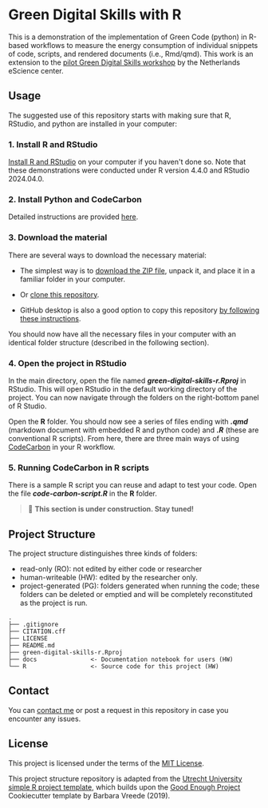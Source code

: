 # Green Digital Skills with R

This is a demonstration of the implementation of Green Code (python) in R-based workflows to measure the energy consumption of individual snippets of code, scripts, and rendered documents (i.e., Rmd/qmd).
This work is an extension to the [pilot Green Digital Skills workshop](https://github.com/esciencecenter-digital-skills/green-digital-skills) by the Netherlands eScience center.

## Usage

The suggested use of this repository starts with making sure that R, RStudio, and python are installed in your computer:

### 1. Install R and RStudio

[Install R and RStudio](https://posit.co/download/rstudio-desktop/) on your computer if you haven't done so.
Note that these demonstrations were conducted under R version 4.4.0 and RStudio 2024.04.0.

### 2. Install Python and CodeCarbon

Detailed instructions are provided [here](https://esciencecenter-digital-skills.github.io/green-digital-skills/modules/software-development-handson/exercises_codecarbon).

### 3. Download the material

There are several ways to download the necessary material:

-  The simplest way is to [download the ZIP file](https://github.com/javimangal/green-digital-skills-r/archive/refs/heads/main.zip), unpack it, and place it in a familiar folder in your computer.

-  Or [clone this repository](https://docs.github.com/en/repositories/creating-and-managing-repositories/cloning-a-repository).

-  GitHub desktop is also a good option to copy this repository [by following these instructions](https://docs.github.com/en/desktop/overview/getting-started-with-github-desktop).

You should now have all the necessary files in your computer with an identical folder structure (described in the following section).

### 4. Open the project in RStudio

In the main directory, open the file named ***green-digital-skills-r.Rproj*** in RStudio. This will open RStudio in the default working directory of the project. You can now navigate through the folders on the right-bottom panel of R Studio.

Open the **R** folder. You should now see a series of files ending with ***.qmd*** (markdown document with embedded R and python code) and ***.R*** (these are conventional R scripts). From here, there are three main ways of using [CodeCarbon](https://mlco2.github.io/codecarbon/) in your R workflow. 

### 5. Running CodeCarbon in R scripts

There is a sample R script you can reuse and adapt to test your code. Open the file ***code-carbon-script.R*** in the **R** folder.

> 🚧 **This section is under construction. Stay tuned!**

## Project Structure

The project structure distinguishes three kinds of folders:  
-  read-only (RO): not edited by either code or researcher  
-  human-writeable (HW): edited by the researcher only.  
-  project-generated (PG): folders generated when running the code; these folders can be deleted or emptied and will be completely reconstituted as the project is run.   

```         
.
├── .gitignore
├── CITATION.cff
├── LICENSE
├── README.md
├── green-digital-skills-r.Rproj
├── docs               <- Documentation notebook for users (HW)
└── R                  <- Source code for this project (HW)
```

## Contact 

You can [contact me](mailto:j.mancillagalindo@uu.nl) or post a request in this repository in case you encounter any issues.

## License

This project is licensed under the terms of the [MIT License](/LICENSE).

This project structure repository is adapted from the [Utrecht University simple R project template](https://github.com/UtrechtUniversity/simple-r-project), which builds upon the [Good Enough Project](https://github.com/bvreede/good-enough-project) Cookiecutter template by Barbara Vreede (2019).
